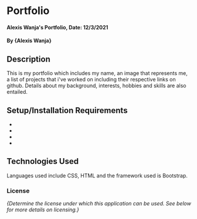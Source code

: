 # Portfolio

#### Alexis Wanja's Portfolio, Date: 12/3/2021

#### By **{Alexis Wanja}**

## Description
This is my portfolio which includes my name, an image that represents me, a list of projects that i've worked on including their respective links on github. Details about my background, interests, hobbies and skills are also entailed.

## Setup/Installation Requirements
*
*
*
*
## Technologies Used
Languages used include CSS, HTML and the framework used is Bootstrap.

### License
*{Determine the license under which this application can be used.  See below for more details on licensing.}*
